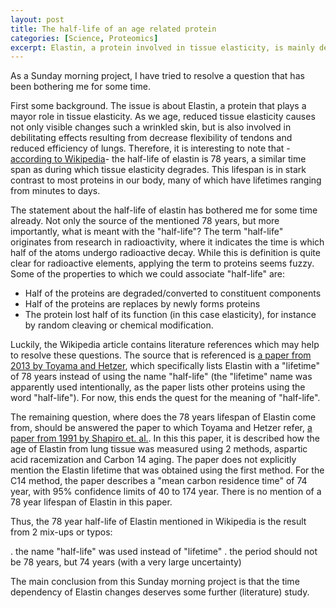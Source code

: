 ```yaml
---
layout: post
title: The half-life of an age related protein
categories: [Science, Proteomics]
excerpt: Elastin, a protein involved in tissue elasticity, is mainly degrades 
---
```

As a Sunday morning project, I have tried to resolve a question that has been bothering me for some time.

First some background. The issue is about Elastin, a protein that plays a mayor role in tissue elasticity.
As we age, reduced tissue elasticity causes not only visible changes such a wrinkled skin, but is also
involved in debilitating effects resulting from decrease flexibility of tendons and reduced efficiency of lungs.
Therefore, it is interesting to note that -[according to Wikipedia](https://en.wikipedia.org/wiki/Elastin)- the half-life of elastin is 78 years,
a similar time span as during which tissue elasticity degrades.
This lifespan is in stark contrast to most proteins in our body, many of which have lifetimes ranging from minutes to days.

The statement about the half-life of elastin has bothered me for some time already.
Not only the source of the mentioned 78 years, but more importantly, what is meant with the "half-life"?
The term "half-life" originates from research in radioactivity, where it indicates the time is which half of the atoms undergo radioactive decay.
While this is definition is quite clear for radioactive elements, applying the term to proteins seems fuzzy.
Some of the properties to which we could associate "half-life" are:

* Half of the proteins are degraded/converted to constituent components
* Half of the proteins are replaces by newly forms proteins
* The protein lost half of its function (in this case elasticity), for instance by random cleaving or chemical modification.

Luckily, the Wikipedia article contains literature references which may help to resolve these questions. The source
that is referenced is [a paper from 2013 by Toyama and Hetzer](https://www.ncbi.nlm.nih.gov/pmc/articles/PMC3570024), which specifically
lists Elastin with a "lifetime" of 78 years instead of using the name "half-life"
(the "lifetime" name was apparently used intentionally, as the paper lists other proteins using the word "half-life").
For now, this ends the quest for the meaning of "half-life".

The remaining question, where does the 78 years lifespan of Elastin come from, should be answered the paper to which Toyama and Hetzer refer,
[a paper from 1991 by Shapiro et. al.](https://doi.org/10.1172/jci115204).
In this this paper, it is described how the age of Elastin from lung tissue was measured using 2 methods, aspartic acid racemization and
Carbon 14 aging.
The paper does not explicitly mention the Elastin lifetime that was obtained using the first method.
For the C14 method, the paper describes a "mean carbon residence time" of 74 year, with 95% confidence limits of 40 to 174 year.
There is no mention of a 78 year lifespan of Elastin in this paper.

Thus, the 78 year half-life of Elastin mentioned in Wikipedia is the result from 2 mix-ups or typos:

. the name "half-life" was used instead of "lifetime"
. the period should not be 78 years, but 74 years (with a very large uncertainty)

The main conclusion from this Sunday morning project is that the time dependency of Elastin changes deserves some further
(literature) study.
